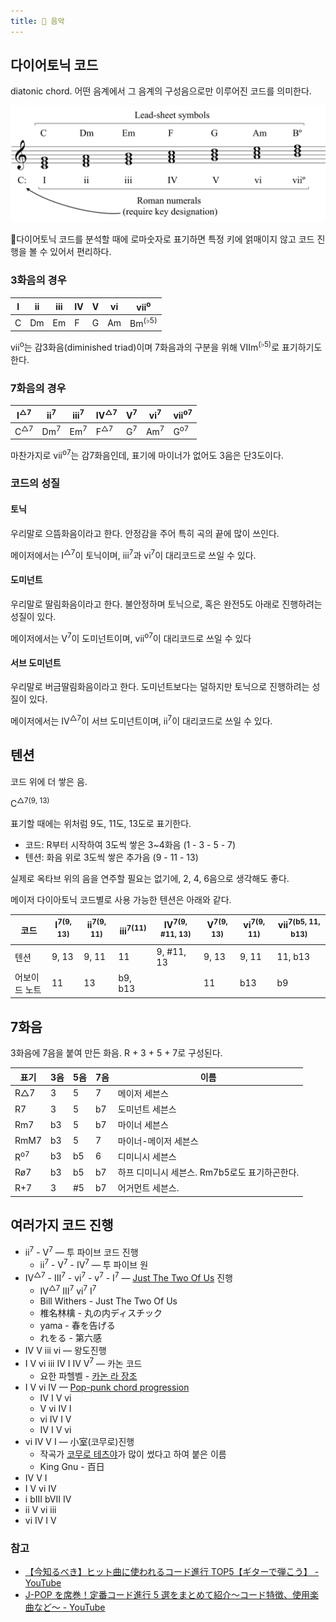 ```yaml
---
title: 🎼 음악
---
```


## 다이어토닉 코드

diatonic chord. 어떤 음계에서 그 음계의 구성음으로만 이루어진 코드를 의미한다.

![](../assets/diatonic-chords.svg)

다이어토닉 코드를 분석할 때에 로마숫자로 표기하면 특정 키에 얽매이지 않고 코드 진행을 볼 수 있어서 편리하다.

### 3화음의 경우

| I   | ii  | iii | IV  | V   | vi  | vii<sup>o</sup>   |
| --- | --- | --- | --- | --- | --- | ----------------- |
| C   | Dm  | Em  | F   | G   | Am  | Bm<sup>(♭5)</sup> |

vii<sup>o</sup>는 감3화음(diminished triad)이며 7화음과의 구분을 위해 VIIm<sup>(♭5)</sup>로 표기하기도 한다.

### 7화음의 경우

| I<sup>△7</sup> | ii<sup>7</sup> | iii<sup>7</sup> | IV<sup>△7</sup> | V<sup>7</sup> | vi<sup>7</sup> | vii<sup>o7</sup> |
| -------------- | -------------- | --------------- | --------------- | ------------- | -------------- | ---------------- |
| C<sup>△7</sup> | Dm<sup>7</sup> | Em<sup>7</sup>  | F<sup>△7</sup>  | G<sup>7</sup> | Am<sup>7</sup> | G<sup>o7</sup>   |

마찬가지로 vii<sup>o7</sup>는 감7화음인데, 표기에 마이너가 없어도 3음은 단3도이다.

### 코드의 성질

#### 토닉

우리말로 으뜸화음이라고 한다. 안정감을 주어 특히 곡의 끝에 많이 쓰인다.

메이저에서는 I<sup>△7</sup>이 토닉이며, iii<sup>7</sup>과 vi<sup>7</sup>이 대리코드로 쓰일 수 있다.

#### 도미넌트

우리말로 딸림화음이라고 한다. 불안정하며 토닉으로, 혹은 완전5도 아래로 진행하려는 성질이 있다.

메이저에서는 V<sup>7</sup>이 도미넌트이며, vii<sup>o7</sup>이 대리코드로 쓰일 수 있다

#### 서브 도미넌트

우리말로 버금딸림화음이라고 한다. 도미넌트보다는 덜하지만 토닉으로 진행하려는 성질이 있다.

메이저에서는 IV<sup>△7</sup>이 서브 도미넌트이며, ii<sup>7</sup>이 대리코드로 쓰일 수 있다.

## 텐션

코드 위에 더 쌓은 음.

C<sup>△7(9, 13)</sup>

표기할 때에는 위처럼 9도, 11도, 13도로 표기한다.

- 코드: R부터 시작하여 3도씩 쌓은 3~4화음 (1 - 3 - 5 - 7)
- 텐션: 화음 위로 3도씩 쌓은 추가음 (9 - 11 - 13)

실제로 옥타브 위의 음을 연주할 필요는 없기에, 2, 4, 6음으로 생각해도 좋다.

메이저 다이아토닉 코드별로 사용 가능한 텐션은 아래와 같다.

| 코드          | I<sup>7(9, 13)</sup> | ii<sup>7(9, 11)</sup> | iii<sup>7(11)</sup> | IV<sup>7(9, #11, 13)</sup> | V<sup>7(9, 13)</sup> | vi<sup>7(9, 11)</sup> | vii<sup>7(b5, 11, b13)</sup> |
| ------------- | -------------------- | --------------------- | ------------------- | -------------------------- | -------------------- | --------------------- | ---------------------------- |
| 텐션          | 9, 13                | 9, 11                 | 11                  | 9, #11, 13                 | 9, 13                | 9, 11                 | 11, b13                      |
| 어보이드 노트 | 11                   | 13                    | b9, b13             |                            | 11                   | b13                   | b9                           |

## 7화음

3화음에 7음을 붙여 만든 화음. R + 3 + 5 + 7로 구성된다.

| 표기           | 3음 | 5음 | 7음 | 이름                                          |
| -------------- | --- | --- | --- | --------------------------------------------- |
| R△7            | 3   | 5   | 7   | 메이저 세븐스                                 |
| R7             | 3   | 5   | b7  | 도미넌트 세븐스                               |
| Rm7            | b3  | 5   | b7  | 마이너 세븐스                                 |
| RmM7           | b3  | 5   | 7   | 마이너-메이저 세븐스                          |
| R<sup>o7</sup> | b3  | b5  | 6   | 디미니시 세븐스                               |
| Rø7            | b3  | b5  | b7  | 하프 디미니시 세븐스. Rm7b5로도 표기하곤한다. |
| R+7            | 3   | #5  | b7  | 어거먼트 세븐스.                              |

## 여러가지 코드 진행

- ii<sup>7</sup> - V<sup>7</sup> — 투 파이브 코드 진행
  - ii<sup>7</sup> - V<sup>7</sup> - IV<sup>7</sup> — 투 파이브 원
- IV<sup>△7</sup> - III<sup>7</sup> - vi<sup>7</sup> - v<sup>7</sup> - I<sup>7</sup> — [Just The Two Of Us](https://www.youtube.com/watch?v=Uw5OLnN7UvM) 진행
  - IV<sup>△7</sup> III<sup>7</sup> vi<sup>7</sup> I<sup>7</sup>
  - Bill Withers - Just The Two Of Us
  - 椎名林檎 - 丸の内ディスチック
  - yama - 春を告げる
  - れをる - 第六感
- IV V iii vi — 왕도진행
- I V vi iii IV I IV V<sup>7</sup> — 카논 코드
  - 요한 파헬벨 - [카논 라 장조](https://www.youtube.com/watch?v=JvNQLJ1_HQ0)
- I V vi IV — [Pop-punk chord progression](https://en.wikipedia.org/wiki/I%E2%80%93V%E2%80%93vi%E2%80%93IV_progression)
  - IV I V vi
  - V vi IV I
  - vi IV I V
  - IV I V vi
- vi IV V I — 小室(코무로)진행
  - 작곡가 [코무로 테츠야](https://ja.wikipedia.org/wiki/%E5%B0%8F%E5%AE%A4%E5%93%B2%E5%93%89)가 많이 썼다고 하여 붙은 이름
  - King Gnu - 百日
- IV V I
- I V vi IV
- i bIII bVII IV
- ii V vi iii
- vi IV I V

### 참고

- [【今知るべき】ヒット曲に使われるコード進行 TOP5【ギターで弾こう】 - YouTube](https://youtu.be/am47Et8axbI)
- [J-POP を席巻！定番コード進行 5 選をまとめて紹介～コード特徴、使用楽曲など～ - YouTube](https://www.youtube.com/watch?v=RdQC3A8RqPc)
